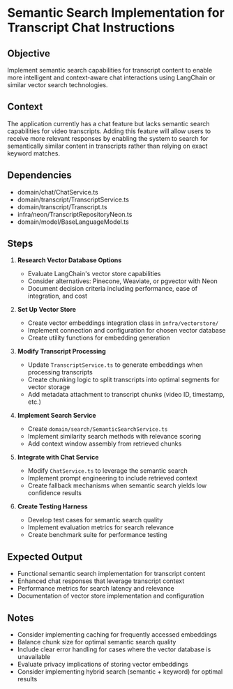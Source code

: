 # Semantic Search Implementation for Transcript Chat Instructions

## Objective
Implement semantic search capabilities for transcript content to enable more intelligent and context-aware chat interactions using LangChain or similar vector search technologies.

## Context
The application currently has a chat feature but lacks semantic search capabilities for video transcripts. Adding this feature will allow users to receive more relevant responses by enabling the system to search for semantically similar content in transcripts rather than relying on exact keyword matches.

## Dependencies
- domain/chat/ChatService.ts
- domain/transcript/TranscriptService.ts
- domain/transcript/Transcript.ts
- infra/neon/TranscriptRepositoryNeon.ts
- domain/model/BaseLanguageModel.ts

## Steps
1. **Research Vector Database Options**
   - Evaluate LangChain's vector store capabilities
   - Consider alternatives: Pinecone, Weaviate, or pgvector with Neon
   - Document decision criteria including performance, ease of integration, and cost

2. **Set Up Vector Store**
   - Create vector embeddings integration class in `infra/vectorstore/`
   - Implement connection and configuration for chosen vector database
   - Create utility functions for embedding generation

3. **Modify Transcript Processing**
   - Update `TranscriptService.ts` to generate embeddings when processing transcripts
   - Create chunking logic to split transcripts into optimal segments for vector storage
   - Add metadata attachment to transcript chunks (video ID, timestamp, etc.)

4. **Implement Search Service**
   - Create `domain/search/SemanticSearchService.ts`
   - Implement similarity search methods with relevance scoring
   - Add context window assembly from retrieved chunks

5. **Integrate with Chat Service**
   - Modify `ChatService.ts` to leverage the semantic search
   - Implement prompt engineering to include retrieved context
   - Create fallback mechanisms when semantic search yields low confidence results

6. **Create Testing Harness**
   - Develop test cases for semantic search quality
   - Implement evaluation metrics for search relevance
   - Create benchmark suite for performance testing

## Expected Output
- Functional semantic search implementation for transcript content
- Enhanced chat responses that leverage transcript context
- Performance metrics for search latency and relevance
- Documentation of vector store implementation and configuration

## Notes
- Consider implementing caching for frequently accessed embeddings
- Balance chunk size for optimal semantic search quality
- Include clear error handling for cases where the vector database is unavailable
- Evaluate privacy implications of storing vector embeddings
- Consider implementing hybrid search (semantic + keyword) for optimal results